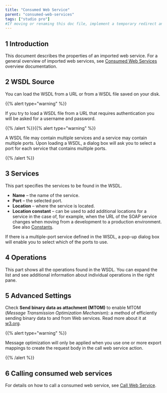 ```yaml
---
title: "Consumed Web Service"
parent: "consumed-web-services"
tags: ["studio pro"]
#If moving or renaming this doc file, implement a temporary redirect and let the respective team know they should update the URL in the product. See Mapping to Products for more details.
---
```


## 1 Introduction

This document describes the properties of an imported web service. For a general overview of imported web services, see [Consumed Web Services](consumed-web-services) overview documentation.

## 2 WSDL Source

You can load the WSDL from a URL or from a WSDL file saved on your disk.

{{% alert type="warning" %}}

If you try to load a WSDL file from a URL that requires authentication you will be asked for a username and password.

{{% /alert %}}{{% alert type="warning" %}}

A WSDL file may contain multiple services and a service may contain multiple ports. Upon loading a WSDL, a dialog box will ask you to select a port for each service that contains multiple ports.

{{% /alert %}}

## 3 Services

This part specifies the services to be found in the WSDL.

* **Name** – the name of the service.
* **Port** – the selected port.
* **Location** – where the service is located.
* **Location constant** – can be used to add additional locations for a service in the case of, for example, when the URL of the SOAP service changes when moving from a development to a production environment. See also [Constants](constants).

If there is a multiple-port service defined in the WSDL, a pop-up dialog box will enable you to select which of the ports to use.

## 4 Operations

This part shows all the operations found in the WSDL. You can expand the list and see additional information about individual operations in the right pane.

## 5 Advanced Settings

Check **Send binary data as attachment (MTOM)** to enable MTOM (_Message Transmission Optimization Mechanism_): a method of efficiently sending binary data to and from Web services. Read more about it at [w3.org](https://www.w3.org/TR/soap12-mtom/). 

{{% alert type="warning" %}}

Message optimization will only be applied when you use one or more export mappings to create the request body in the call web service action.

{{% /alert %}}

## 6 Calling consumed web services

For details on how to call a consumed web service, see [Call Web Service](call-web-service-action).
